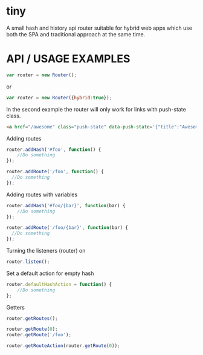 # tiny
A small hash and history api router suitable for hybrid web apps which use both the SPA and traditional approach at the same time.

# API / USAGE EXAMPLES
```javascript
var router = new Router();
```
or
```javascript
var router = new Router({hybrid:true});
```
In the second example the router will only work for links with push-state class. 
```html
<a href="/awesome" class="push-state" data-push-state='{"title":"Awesome","foo":"bar"}'>Click me</a>
```

Adding routes
```javascript
router.addHash('#foo', function() {
    //Do something
});

router.addRoute('/foo', function() {
  //Do something
});
```

Adding routes with variables
```javascript
router.addHash('#foo/{bar}', function(bar) {
    //Do something
});

router.addRoute('/foo/{bar}', function(bar) {
  //Do something
});
```

Turning the listeners (router) on
```javascript
router.listen();
```

Set a default action for empty hash
```javascript
router.defaultHashAction = function() {
    //Do something
};
```

Getters
```javascript
router.getRoutes();

router.getRoute(0);
router.getRoute('/foo');

router.getRouteAction(router.getRoute(0));
```
